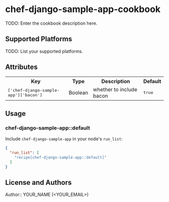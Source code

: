 # chef-django-sample-app-cookbook

TODO: Enter the cookbook description here.

## Supported Platforms

TODO: List your supported platforms.

## Attributes

<table>
  <tr>
    <th>Key</th>
    <th>Type</th>
    <th>Description</th>
    <th>Default</th>
  </tr>
  <tr>
    <td><tt>['chef-django-sample-app']['bacon']</tt></td>
    <td>Boolean</td>
    <td>whether to include bacon</td>
    <td><tt>true</tt></td>
  </tr>
</table>

## Usage

### chef-django-sample-app::default

Include `chef-django-sample-app` in your node's `run_list`:

```json
{
  "run_list": [
    "recipe[chef-django-sample-app::default]"
  ]
}
```

## License and Authors

Author:: YOUR_NAME (<YOUR_EMAIL>)
